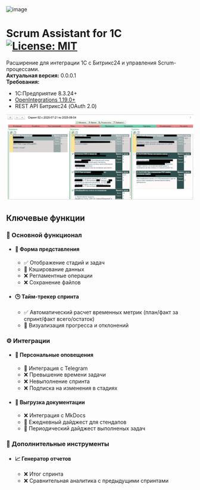 <img width="613" height="164" alt="image" src="https://github.com/user-attachments/assets/753855e6-019c-40ff-8860-1b0b8f5e5047" />

# Scrum Assistant for 1C [![License: MIT](https://img.shields.io/badge/License-MIT-yellow.svg)](https://opensource.org/licenses/MIT)

Расширение для интеграции 1С с Битрикс24 и управления Scrum-процессами.  
**Актуальная версия:** 0.0.0.1  
**Требования:** 
- 1С:Предприятие 8.3.24+
- [OpenIntegrations 1.19.0+](https://github.com/open-integrations)
- REST API Битрикс24 (OAuth 2.0)

![ScreenShot](/screenshots/screen1.png)

## Ключевые функции

### 🌟 Основной функционал
- #### 🤖 **Форма представления**
    - ✅ Отображение стадий и задач
    - 🚧 Кэширование данных
    - ❌ Регламентные операции
    - ❌ Сохранение файлов 

- #### 🕒 **Тайм-трекер спринта** 
    - ✅ Автоматический расчет временных метрик (план/факт за спринт/факт всего/остаток)
    - 🚧 Визуализация прогресса и отклонений

### ⚙️ Интеграции
- ####  🔔 **Персональные оповещения**
    - 🚧 Интеграция с Telegram
    - ❌ Превышение времени задачи
    - ❌ Невыполнение спринта
    - ❌ Подписка на изменения в стадиях

- #### 📁 **Выгрузка документации**
    - ❌ Интеграция с MkDocs
    - 🚧 Ежедневный дайджест для стендапов
    - 🚧 Периодический дайджест выполненых задач
        

### 🚀 Дополнительные инструменты
- #### 📈 **Генератор отчетов**
    - ❌ Итог спринта
    - ❌ Сравнительная аналитика с предыдущими спринтами
    
